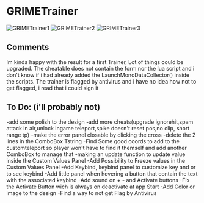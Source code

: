 # GRIMETrainer
![GRIMETrainer1](/CT_GRIME/img/GRIMEtrainer1.png)
![GRIMETrainer2](/CT_GRIME/img/GRIMEtrainer2.png)
![GRIMETrainer3](/CT_GRIME/img/GRIMEtrainer3.png)

## Comments
Im kinda happy with the result for a first Trainer, Lot of things could be upgraded.
The cheatable does not contain the form nor the lua script and i don't know if i had already added the LaunchMonoDataCollector() inside the scripts.
The trainer is flagged by antivirus and i have no idea how not to get flagged, i read that i could sign it

## To Do: (i'll probably not)
-add some polish to the design
-add more cheats(upgrade ignorehit,spam attack in air,unlock ingame teleport,spike doesn't reset pos,no clip, short range tp)
-make the error panel closable by clicking the cross
-delete the 2 lines in the ComboBox Tstring
-Find Some good coords to add to the customteleport so player won't have to find it
themself and add another ComboBox to manage that
-making an update function to update value inside the Custom Values Panel 
-Add Possibility to Freeze values in the Custom Values Panel
-Add Keybind, keybind panel to customize key and or to see keybind
-Add little panel when hovering a button that contain the text with the associated keybind
-Add sound on + - and Activate buttons
-Fix the Activate Button wich is always on deactivate at app Start
-Add Color or image to the design
-Find a way to not get Flag by Antivirus


